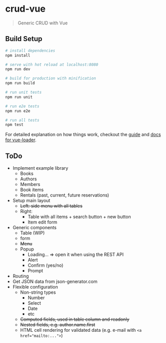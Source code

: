 # crud-vue

> Generic CRUD with Vue

## Build Setup

``` bash
# install dependencies
npm install

# serve with hot reload at localhost:8080
npm run dev

# build for production with minification
npm run build

# run unit tests
npm run unit

# run e2e tests
npm run e2e

# run all tests
npm test
```

For detailed explanation on how things work, checkout the [guide](http://vuejs-templates.github.io/webpack/) and [docs for vue-loader](http://vuejs.github.io/vue-loader).

## ToDo
- Implement example library
	- Books
	- Authors
	- Members
	- Book items
	- Rentals (past, current, future reservations)
- Setup main layout
	- ~~Left: side menu with all tables~~
	- Right:
		- Table with all items + search button + new button
		- Item edit form
- Generic components
	- Table (WIP)
	- form
	- ~~Menu~~
	- Popup
		- Loading... => open it when using the REST API
		- Alert
		- Confirm (yes/no)
		- Prompt
- Routing
- Get JSON data from json-generator.com
- Flexible configuration
	- Non-string types
		- Number
		- Select
		- Date
		- etc
	- ~~Computed fields, used in table column and readonly~~
	- ~~Nested fields, e.g. author.name.first~~
	- HTML cell rendering for validated data (e.g. e-mail with `<a href="mailto:...">`)
